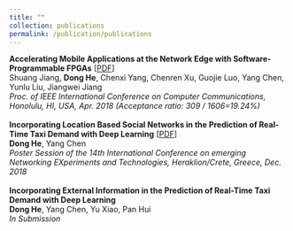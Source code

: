 ```yaml
---
title: ""
collection: publications
permalink: /publication/publications
---
```


<b>Accelerating Mobile Applications at the Network Edge with Software-Programmable FPGAs</b> [[PDF](https://dongheuw.github.io/files/edgefpga-infocom18.pdf)] <br>
Shuang Jiang, <b>Dong He</b>, Chenxi Yang, Chenren Xu, Guojie Luo, Yang Chen, Yunlu Liu, Jiangwei Jiang <br>
<i>Proc. of IEEE International Conference on Computer Communications, Honolulu, HI, USA, Apr. 2018 (Acceptance ratio: 309 / 1606=19.24%)</i> <br>
<br>
<b>Incorporating Location Based Social Networks in the Prediction of Real-Time Taxi Demand with Deep Learning</b> [[PDF](https://dongheuw.github.io/files/taxi-conext18.pdf)] <br>
<b>Dong He</b>, Yang Chen <br>
<i>Poster Session of the 14th International Conference on emerging Networking EXperiments and Technologies, Heraklion/Crete, Greece, Dec. 2018</i> <br>
<br>
<b>Incorporating External Information in the Prediction of Real-Time Taxi Demand with Deep Learning</b> <br>
<b>Dong He</b>, Yang Chen, Yu Xiao, Pan Hui <br>
<i>In Submission</i> <br>